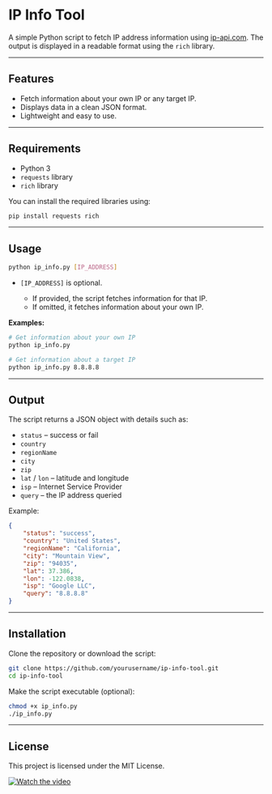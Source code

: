# IP Info Tool

A simple Python script to fetch IP address information using [ip-api.com](http://ip-api.com). The output is displayed in a readable format using the `rich` library.

---

## Features

- Fetch information about your own IP or any target IP.
- Displays data in a clean JSON format.
- Lightweight and easy to use.

---

## Requirements

- Python 3
- `requests` library
- `rich` library

You can install the required libraries using:

```bash
pip install requests rich
````

---

## Usage

```bash
python ip_info.py [IP_ADDRESS]
```

* `[IP_ADDRESS]` is optional.

  * If provided, the script fetches information for that IP.
  * If omitted, it fetches information about your own IP.

**Examples:**

```bash
# Get information about your own IP
python ip_info.py

# Get information about a target IP
python ip_info.py 8.8.8.8
```

---

## Output

The script returns a JSON object with details such as:

* `status` – success or fail
* `country`
* `regionName`
* `city`
* `zip`
* `lat` / `lon` – latitude and longitude
* `isp` – Internet Service Provider
* `query` – the IP address queried

Example:

```json
{
    "status": "success",
    "country": "United States",
    "regionName": "California",
    "city": "Mountain View",
    "zip": "94035",
    "lat": 37.386,
    "lon": -122.0838,
    "isp": "Google LLC",
    "query": "8.8.8.8"
}
```

---

## Installation

Clone the repository or download the script:

```bash
git clone https://github.com/yourusername/ip-info-tool.git
cd ip-info-tool
```

Make the script executable (optional):

```bash
chmod +x ip_info.py
./ip_info.py
```

---

## License

This project is licensed under the MIT License.

[![Watch the video](https://img.youtube.com/vi/wJqK2K7oNoE/hqdefault.jpg)](https://www.youtube.com/watch?v=wJqK2K7oNoE)


```
